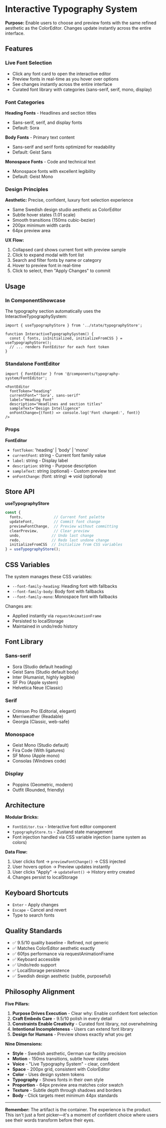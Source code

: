 # Interactive Typography System

**Purpose:** Enable users to choose and preview fonts with the same refined aesthetic as the ColorEditor. Changes update instantly across the entire interface.

## Features

### Live Font Selection
- Click any font card to open the interactive editor
- Preview fonts in real-time as you hover over options
- See changes instantly across the entire interface
- Curated font library with categories (sans-serif, serif, mono, display)

### Font Categories

**Heading Fonts** - Headlines and section titles
- Sans-serif, serif, and display fonts
- Default: Sora

**Body Fonts** - Primary text content
- Sans-serif and serif fonts optimized for readability
- Default: Geist Sans

**Monospace Fonts** - Code and technical text
- Monospace fonts with excellent legibility
- Default: Geist Mono

### Design Principles

**Aesthetic:** Precise, confident, luxury font selection experience
- Same Swedish design studio aesthetic as ColorEditor
- Subtle hover states (1.01 scale)
- Smooth transitions (150ms cubic-bezier)
- 200px minimum width cards
- 64px preview area

**UX Flow:**
1. Collapsed card shows current font with preview sample
2. Click to expand modal with font list
3. Search and filter fonts by name or category
4. Hover to preview font in real-time
5. Click to select, then "Apply Changes" to commit

## Usage

### In ComponentShowcase

The typography section automatically uses the InteractiveTypographySystem:

```tsx
import { useTypographyStore } from '../state/typographyStore';

function InteractiveTypographySystem() {
  const { fonts, isInitialized, initializeFromCSS } = useTypographyStore();
  // ... renders FontEditor for each font token
}
```

### Standalone FontEditor

```tsx
import { FontEditor } from '@/components/typography-system/FontEditor';

<FontEditor
  fontToken="heading"
  currentFont="'Sora', sans-serif"
  label="Heading Font"
  description="Headlines and section titles"
  sampleText="Design Intelligence"
  onFontChange={(font) => console.log('Font changed:', font)}
/>
```

### Props

**FontEditor**
- `fontToken`: 'heading' | 'body' | 'mono'
- `currentFont`: string - Current font family value
- `label`: string - Display label
- `description`: string - Purpose description
- `sampleText`: string (optional) - Custom preview text
- `onFontChange`: (font: string) => void (optional)

## Store API

**useTypographyStore**

```typescript
const {
  fonts,              // Current font palette
  updateFont,         // Commit font change
  previewFontChange,  // Preview without committing
  clearPreview,       // Clear preview
  undo,              // Undo last change
  redo,              // Redo last undone change
  initializeFromCSS  // Initialize from CSS variables
} = useTypographyStore();
```

## CSS Variables

The system manages these CSS variables:

- `--font-family-heading`: Heading font with fallbacks
- `--font-family-body`: Body font with fallbacks
- `--font-family-mono`: Monospace font with fallbacks

Changes are:
- Applied instantly via `requestAnimationFrame`
- Persisted to localStorage
- Maintained in undo/redo history

## Font Library

### Sans-serif
- Sora (Studio default heading)
- Geist Sans (Studio default body)
- Inter (Humanist, highly legible)
- SF Pro (Apple system)
- Helvetica Neue (Classic)

### Serif
- Crimson Pro (Editorial, elegant)
- Merriweather (Readable)
- Georgia (Classic, web-safe)

### Monospace
- Geist Mono (Studio default)
- Fira Code (With ligatures)
- SF Mono (Apple mono)
- Consolas (Windows code)

### Display
- Poppins (Geometric, modern)
- Outfit (Rounded, friendly)

## Architecture

**Modular Bricks:**
- `FontEditor.tsx` - Interactive font editor component
- `typographyStore.ts` - Zustand state management
- Font injection handled via CSS variable injection (same system as colors)

**Data Flow:**
1. User clicks font → `previewFontChange()` → CSS injected
2. User hovers option → Preview updates instantly
3. User clicks "Apply" → `updateFont()` → History entry created
4. Changes persist to localStorage

## Keyboard Shortcuts

- `Enter` - Apply changes
- `Escape` - Cancel and revert
- Type to search fonts

## Quality Standards

- ✅ 9.5/10 quality baseline - Refined, not generic
- ✅ Matches ColorEditor aesthetic exactly
- ✅ 60fps performance via requestAnimationFrame
- ✅ Keyboard accessible
- ✅ Undo/redo support
- ✅ LocalStorage persistence
- ✅ Swedish design aesthetic (subtle, purposeful)

## Philosophy Alignment

**Five Pillars:**
1. **Purpose Drives Execution** - Clear why: Enable confident font selection
2. **Craft Embeds Care** - 9.5/10 polish in every detail
3. **Constraints Enable Creativity** - Curated font library, not overwhelming
4. **Intentional Incompleteness** - Users can extend font library
5. **Design for Humans** - Preview shows exactly what you get

**Nine Dimensions:**
- **Style** - Swedish aesthetic, German car facility precision
- **Motion** - 150ms transitions, subtle hover states
- **Voice** - "Live Typography System" - clear, confident
- **Space** - 200px grid, consistent with ColorEditor
- **Color** - Uses design system tokens
- **Typography** - Shows fonts in their own style
- **Proportion** - 64px preview area matches color swatch
- **Texture** - Subtle depth through shadows and borders
- **Body** - Click targets meet minimum 44px standards

---

**Remember:** The artifact is the container. The experience is the product. This isn't just a font picker—it's a moment of confident choice where users see their words transform before their eyes.
